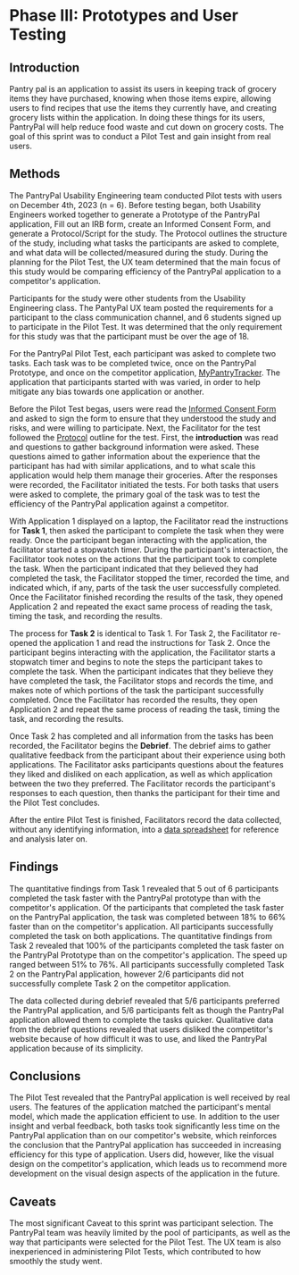 # Phase III: Prototypes and User Testing

## Introduction

Pantry pal is an application to assist its users in keeping track of grocery items they have purchased, knowing when those items expire, allowing users to find recipes that use the items they currently have, and creating grocery lists within the application. In doing these things for its users, PantryPal will help reduce food waste and cut down on grocery costs. The goal of this sprint was to conduct a Pilot Test and gain insight from real users.

## Methods

The PantryPal Usability Engineering team conducted Pilot tests with users on December 4th, 2023 (n = 6).  Before testing began, both Usability Engineers worked together to generate a Prototype of the PantryPal application, Fill out an IRB form, create an Informed Consent Form, and generate a Protocol/Script for the study.  The Protocol outlines the structure of the study, including what tasks the participants are asked to complete, and what data will be collected/measured during the study.  During the planning for the Pilot Test, the UX team determined that the main focus of this study would be comparing efficiency of the PantryPal application to a competitor's application.  

Participants for the study were other students from the Usability Engineering class.  The PantyPal UX team posted the requirements for a participant to the class communication channel, and 6 students signed up to participate in the Pilot Test. It was determined that the only requirement for this study was that the participant must be over the age of 18.  

For the PantryPal Pilot Test, each participant was asked to complete two tasks.  Each task was to be completed twice, once on the PantryPal Prototype, and once on the competitor application, [MyPantryTracker](https://app.mypantrytracker.com/home).  The application that participants started with was varied, in order to help mitigate any bias towards one application or another. 

 Before the Pilot Test begas, users were read the [Informed Consent Form](Informed_Consent_Form.pdf) and asked to sign the form to ensure that they understood the study and risks, and were willing to participate.   Next, the Facilitator for the test followed the [Protocol](protocol.pdf) outline for the test.  First, the **introduction** was read and questions to gather background information were asked.  These questions aimed to gather information about the experience that the participant has had with similar applications, and to what scale this application would help them manage their groceries.  After the responses were recorded, the Facilitator initiated the tests. For both tasks that users were asked to complete, the primary goal of the task was to test the efficiency of the PantryPal application against a competitor.

With Application 1 displayed on a laptop, the Facilitator read the instructions for **Task 1**, then asked the participant to complete the task when they were ready.  Once the participant began interacting with the application, the facilitator started a stopwatch timer.  During the participant's interaction, the Facilitator took notes on the actions that the participant took to complete the task.  When the participant indicated that they believed they had completed the task, the Facilitator stopped the timer, recorded the time, and indicated which, if any, parts of the task the user successfully completed.  Once the Facilitator finished recording the results of the task, they opened Application 2 and repeated the exact same process of reading the task, timing the task, and recording the results.

The process for **Task 2** is identical to Task 1.  For Task 2, the Facilitator re-opened the application 1 and read the instructions for Task 2.  Once the participant begins interacting with the application, the Facilitator starts a stopwatch timer and begins to note the steps the participant takes to complete the task.  When the participant indicates that they believe they have completed the task, the Facilitator stops and records the time, and makes note of which portions of the task the participant successfully completed.  Once the Facilitator has recorded the results, they open Application 2 and repeat the same process of reading the task, timing the task, and recording the results.

Once Task 2 has completed and all information from the tasks has been recorded, the Facilitator begins the **Debrief**.  The debrief aims to gather qualitative feedback from the participant about their experience using both applications.  The Facilitator asks participants questions about the features they liked and disliked on each application, as well as which application between the two they preferred.  The Facilitator records the participant's responses to each question, then thanks the participant for their time and the Pilot Test concludes.

After the entire Pilot Test is finished, Facilitators record the data collected, without any identifying information, into a [data spreadsheet](data_spreadsheet.pdf) for reference and analysis later on.

## Findings

The quantitative findings from Task 1 revealed that 5 out of 6 participants completed the task faster with the PantryPal prototype than with the competitor's application.  Of the participants that completed the task faster on the PantryPal application, the task was completed between 18% to 66% faster than on the competitor's application. All participants successfully completed the task on both applications.  The quantitative findings from Task 2 revealed that 100% of the participants completed the task faster on the PantryPal Prototype than on the competitor's application.  The speed up ranged between 51% to 76%.  All participants successfully completed Task 2 on the PantryPal application, however 2/6 participants did not successfully complete Task 2 on the competitor application.  

The data collected during debrief revealed that 5/6 participants preferred the PantryPal application, and 5/6 participants felt as though the PantryPal application allowed them to complete the tasks quicker.  Qualitative data from the debrief questions revealed that users disliked the competitor's website because of how difficult it was to use, and liked the PantryPal application because of its simplicity.

## Conclusions

The Pilot Test revealed that the PantryPal application is well received by real users.  The features of the application matched the participant's mental model, which made the application efficient to use.  In addition to the user insight and verbal feedback, both tasks took significantly less time on the PantryPal application than on our competitor's website, which reinforces the conclusion that the PantryPal application has succeeded in increasing efficiency for this type of application.  Users did, however, like the visual design on the competitor's application, which leads us to recommend more development on the visual design aspects of the application in the future.

## Caveats

The most significant Caveat to this sprint was participant selection.  The PantryPal team was heavily limited by the pool of participants, as well as the way that participants were selected for the Pilot Test.  The UX team is also inexperienced in administering Pilot Tests, which contributed to how smoothly the study went.
